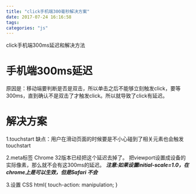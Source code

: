 ```yaml
---
title: "click手机端300毫秒解决方案"
date: 2017-07-24 16:16:58
tags: 
categories: "js"
---
```



click手机端300ms延迟和解决方法
<!--more-->

手机端300ms延迟
======================
原因是：移动端要判断是否是双击，所以单击之后不能够立刻触发click，要等300ms，直到确认不是双击了才触发click。所以就导致了click有延迟。

解决方案
======================
1.touchstart
缺点：用户在滑动页面的时候要是不小心碰到了相关元素也会触发touchstart

2.meta标签
Chrome 32版本已经把这个延迟去掉了。
<meta name="viewport" content="width=device-width">把viewport设置成设备的实际像素，那么就不会有这300ms的延迟。
***注意:如果设置initial-scale=1.0，在chrome上是可以生效，但是Safari 不会***

3.设置 CSS
html{
    touch-action: manipulation;
}
